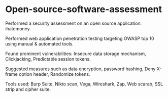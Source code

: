 # Open-source-software-assessment

Performed a security assessment on an open source application: ihatemoney.

Performed web application penetration testing targeting OWASP top 10 using manual & automated tools.

Found prominent vulnerabilities: Insecure data storage mechanism, Clickjacking, Predictable session tokens.

Suggested measures such as data encryption, password hashing, Deny X-frame option header, Randomize tokens.

Tools used: Burp Suite, Nikto scan, Vega, Wireshark, Zap, Web scarab, SSL strip and cipher suite.
